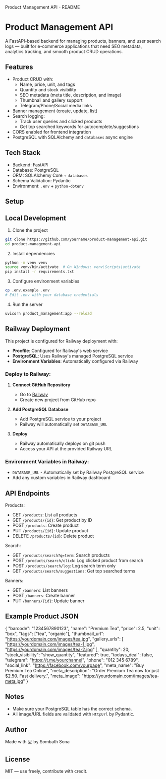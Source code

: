 Product Management API - README

Product Management API
=======================

A FastAPI-based backend for managing products, banners, and user search logs — built for e-commerce applications that need SEO metadata, analytics tracking, and smooth product CRUD operations.

Features
--------
- Product CRUD with:
  - Name, price, unit, and tags
  - Quantity and stock visibility
  - SEO metadata (meta title, description, and image)
  - Thumbnail and gallery support
  - Telegram/Phone/Social media links
- Banner management (create, update, list)
- Search logging:
  - Track user queries and clicked products
  - Get top searched keywords for autocomplete/suggestions
- CORS enabled for frontend integration
- PostgreSQL with SQLAlchemy and `databases` async engine

Tech Stack
----------
- Backend: FastAPI
- Database: PostgreSQL
- ORM: SQLAlchemy Core + `databases`
- Schema Validation: Pydantic
- Environment: `.env` + `python-dotenv`

Setup
-----

## Local Development

1. Clone the project
```bash
git clone https://github.com/yourname/product-management-api.git
cd product-management-api
```

2. Install dependencies
```bash
python -m venv venv
source venv/bin/activate  # On Windows: venv\Scripts\activate
pip install -r requirements.txt
```

3. Configure environment variables
```bash
cp .env.example .env
# Edit .env with your database credentials
```

4. Run the server
```bash
uvicorn product_management:app --reload
```

## Railway Deployment

This project is configured for Railway deployment with:

- **Procfile**: Configured for Railway's web service
- **PostgreSQL**: Uses Railway's managed PostgreSQL service
- **Environment Variables**: Automatically configured via Railway

### Deploy to Railway:

1. **Connect GitHub Repository**
   - Go to [Railway](https://railway.app)
   - Create new project from GitHub repo

2. **Add PostgreSQL Database**
   - Add PostgreSQL service to your project
   - Railway will automatically set `DATABASE_URL`

3. **Deploy**
   - Railway automatically deploys on git push
   - Access your API at the provided Railway URL

### Environment Variables in Railway:
- `DATABASE_URL` - Automatically set by Railway PostgreSQL service
- Add any custom variables in Railway dashboard

API Endpoints
-------------
Products:
- GET `/products`: List all products
- GET `/products/{id}`: Get product by ID
- POST `/products`: Create product
- PUT `/products/{id}`: Update product
- DELETE `/products/{id}`: Delete product

Search:
- GET `/products/search?q=term`: Search products
- POST `/products/search/click`: Log clicked product from search
- POST `/products/search/log`: Log search term only
- GET `/products/search/suggestions`: Get top searched terms

Banners:
- GET `/banners`: List banners
- POST `/banners`: Create banner
- PUT `/banners/{id}`: Update banner

Example Product JSON
---------------------
{
  "barcode": "1234567890123",
  "name": "Premium Tea",
  "price": 2.5,
  "unit": "box",
  "tags": ["tea", "organic"],
  "thumbnail_url": "https://yourdomain.com/images/tea.jpg",
  "gallery_urls": [
    "https://yourdomain.com/images/tea-1.jpg",
    "https://yourdomain.com/images/tea-2.jpg"
  ],
  "quantity": 20,
  "stock_visibility": "show_quantity",
  "featured": true,
  "todays_deal": false,
  "telegram": "https://t.me/yourchannel",
  "phone": "012 345 6789",
  "social_link": "https://facebook.com/yourpage",
  "meta_name": "Buy Premium Tea Online",
  "meta_description": "Order Premium Tea now for just $2.50. Fast delivery.",
  "meta_image": "https://yourdomain.com/images/tea-meta.jpg"
}

Notes
-----
- Make sure your PostgreSQL table has the correct schema.
- All image/URL fields are validated with `HttpUrl` by Pydantic.

Author
------
Made with 💻 by Sombath Sona

License
-------
MIT — use freely, contribute with credit.


